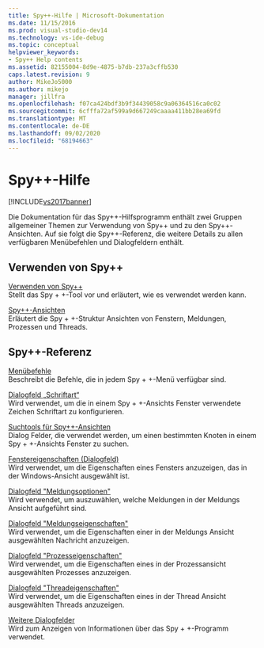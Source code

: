 ```yaml
---
title: Spy++-Hilfe | Microsoft-Dokumentation
ms.date: 11/15/2016
ms.prod: visual-studio-dev14
ms.technology: vs-ide-debug
ms.topic: conceptual
helpviewer_keywords:
- Spy++ Help contents
ms.assetid: 82155004-8d9e-4875-b7db-237a3cffb530
caps.latest.revision: 9
author: MikeJo5000
ms.author: mikejo
manager: jillfra
ms.openlocfilehash: f07ca424bdf3b9f34439058c9a06364516ca0c02
ms.sourcegitcommit: 6cfffa72af599a9d667249caaaa411bb28ea69fd
ms.translationtype: MT
ms.contentlocale: de-DE
ms.lasthandoff: 09/02/2020
ms.locfileid: "68194663"
---
```

# <a name="spy-help"></a>Spy++-Hilfe
[!INCLUDE[vs2017banner](../includes/vs2017banner.md)]

Die Dokumentation für das Spy++-Hilfsprogramm enthält zwei Gruppen allgemeiner Themen zur Verwendung von Spy++ und zu den Spy++-Ansichten. Auf sie folgt die Spy++-Referenz, die weitere Details zu allen verfügbaren Menübefehlen und Dialogfeldern enthält.  
  
## <a name="using-spy"></a>Verwenden von Spy++  
 [Verwenden von Spy++](../debugger/using-spy-increment.md)  
 Stellt das Spy + +-Tool vor und erläutert, wie es verwendet werden kann.  
  
 [Spy++-Ansichten](../debugger/spy-increment-views.md)  
 Erläutert die Spy + +-Struktur Ansichten von Fenstern, Meldungen, Prozessen und Threads.  
  
## <a name="spy-reference"></a>Spy++-Referenz  
 [Menübefehle](../debugger/menu-commands.md)  
 Beschreibt die Befehle, die in jedem Spy + +-Menü verfügbar sind.  
  
 [Dialogfeld „Schriftart“](../debugger/font-dialog-box-microsoft-spy-increment-help.md)  
 Wird verwendet, um die in einem Spy + +-Ansichts Fenster verwendete Zeichen Schriftart zu konfigurieren.  
  
 [Suchtools für Spy++-Ansichten](../debugger/search-tools-for-spy-increment-views.md)  
 Dialog Felder, die verwendet werden, um einen bestimmten Knoten in einem Spy + +-Ansichts Fenster zu suchen.  
  
 [Fenstereigenschaften (Dialogfeld)](../debugger/window-properties-dialog-box.md)  
 Wird verwendet, um die Eigenschaften eines Fensters anzuzeigen, das in der Windows-Ansicht ausgewählt ist.  
  
 [Dialogfeld "Meldungsoptionen"](../debugger/message-options-dialog-box.md)  
 Wird verwendet, um auszuwählen, welche Meldungen in der Meldungs Ansicht aufgeführt sind.  
  
 [Dialogfeld "Meldungseigenschaften"](../debugger/message-properties-dialog-box.md)  
 Wird verwendet, um die Eigenschaften einer in der Meldungs Ansicht ausgewählten Nachricht anzuzeigen.  
  
 [Dialogfeld "Prozesseigenschaften"](../debugger/process-properties-dialog-box.md)  
 Wird verwendet, um die Eigenschaften eines in der Prozessansicht ausgewählten Prozesses anzuzeigen.  
  
 [Dialogfeld "Threadeigenschaften"](../debugger/thread-properties-dialog-box.md)  
 Wird verwendet, um die Eigenschaften eines in der Thread Ansicht ausgewählten Threads anzuzeigen.  
  
 [Weitere Dialogfelder](../debugger/other-dialog-boxes.md)  
 Wird zum Anzeigen von Informationen über das Spy + +-Programm verwendet.
